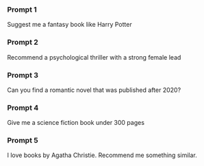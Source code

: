 ### Prompt 1
Suggest me a fantasy book like Harry Potter

### Prompt 2
Recommend a psychological thriller with a strong female lead

### Prompt 3
Can you find a romantic novel that was published after 2020?

### Prompt 4
Give me a science fiction book under 300 pages

### Prompt 5
I love books by Agatha Christie. Recommend me something similar.